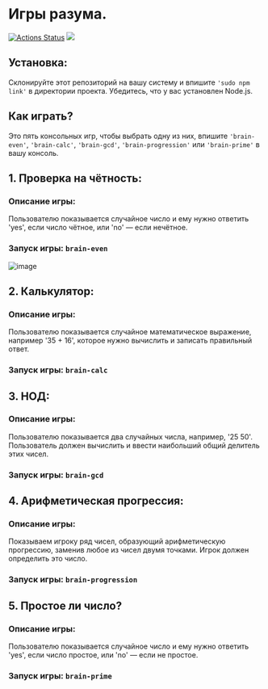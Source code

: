 # Игры разума. 
[![Actions Status](https://github.com/m1chendi/frontend-project-44/workflows/hexlet-check/badge.svg)](https://github.com/m1chendi/frontend-project-44/actions)
<a href="https://codeclimate.com/github/m1chendi/frontend-project-44/maintainability"><img src="https://api.codeclimate.com/v1/badges/b7ff2663004946558894/maintainability" /></a>

## Установка:

Склонируйте этот репозиторий на вашу систему и впишите `'sudo npm link'` в директории проекта. Убедитесь, что у вас установлен Node.js.

## Как играть?

Это пять консольных игр, чтобы выбрать одну из них, впишите `'brain-even'`, `'brain-calc'`, `'brain-gcd'`, `'brain-progression'` или `'brain-prime'` в вашу консоль.

## 1. Проверка на чётность:
### Описание игры: 
Пользователю показывается случайное число и ему нужно ответить 'yes', если число чётное, или 'no' — если нечётное.
### Запуск игры: __`brain-even`__

![image](https://user-images.githubusercontent.com/113183708/225261310-cdf008f0-85db-405f-9bf6-af9edf3e10f4.png)


## 2. Калькулятор:
### Описание игры:
Пользователю показывается случайное математическое выражение, например '35 + 16', которое нужно вычислить и записать правильный ответ.
### Запуск игры: __`brain-calc`__

## 3. НОД:
### Описание игры:
Пользователю показывается два случайных числа, например, '25 50'. Пользователь должен вычислить и ввести наибольший общий делитель этих чисел.
### Запуск игры: __`brain-gcd`__

## 4. Арифметическая прогрессия:
### Описание игры:
Показываем игроку ряд чисел, образующий арифметическую прогрессию, заменив любое из чисел двумя точками. Игрок должен определить это число.
### Запуск игры: __`brain-progression`__

## 5. Простое ли число?
### Описание игры:
Пользователю показывается случайное число и ему нужно ответить 'yes', если число простое, или 'no' — если не простое.
### Запуск игры: __`brain-prime`__
